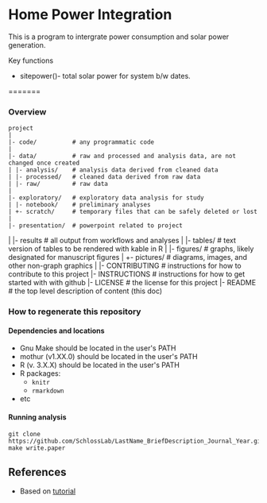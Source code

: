 
# Home Power Integration

This is a program to intergrate power consumption and solar power generation. 

Key functions
- sitepower()- total solar power for system b/w dates.



=======
### Overview

	project
	|
	|- code/          # any programmatic code	
	|
	|- data/          # raw and processed and analysis data, are not changed once created
	| |- analysis/    # analysis data derived from cleaned data
	| |- processed/   # cleaned data derived from raw data
	| |- raw/         # raw data
	|                 
	|- exploratory/   # exploratory data analysis for study
	| |- notebook/    # preliminary analyses
	| +- scratch/     # temporary files that can be safely deleted or lost
	|
	|- presentation/  # powerpoint related to project 	
  |
	|- results        # all output from workflows and analyses
	| |- tables/      # text version of tables to be rendered with kable in R
	| |- figures/     # graphs, likely designated for manuscript figures
	| +- pictures/    # diagrams, images, and other non-graph graphics
	|
	|- CONTRIBUTING   # instructions for how to contribute to this project
	|- INSTRUCTIONS   # instructions for how to get started with with github
	|- LICENSE        # the license for this project
	|- README         # the top level description of content (this doc)

### How to regenerate this repository

#### Dependencies and locations
* Gnu Make should be located in the user's PATH
* mothur (v1.XX.0) should be located in the user's PATH
* R (v. 3.X.X) should be located in the user's PATH
* R packages:
  * `knitr`
  * `rmarkdown`
* etc


#### Running analysis

```
git clone https://github.com/SchlossLab/LastName_BriefDescription_Journal_Year.git
make write.paper
```

## References
- Based on [tutorial](https://rviews.rstudio.com/2017/11/15/shiny-and-scheduled-data-r/)


